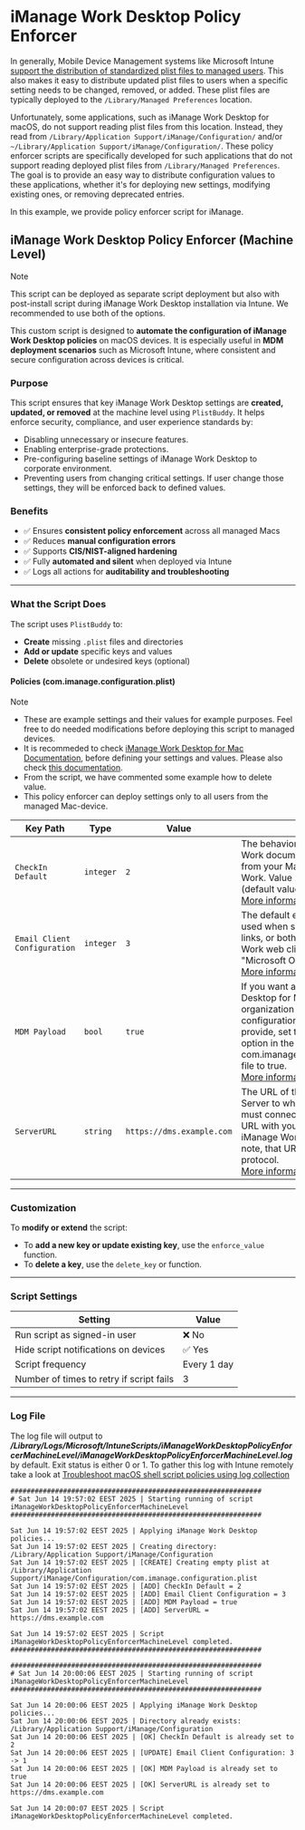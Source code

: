 # iManage Work Desktop Policy Enforcer
In generally, Mobile Device Management systems like Microsoft Intune [support the distribution of standardized plist files to managed users](https://learn.microsoft.com/en-us/intune/intune-service/configuration/preference-file-settings-macos). This also makes it easy to distribute updated plist files to users when a specific setting needs to be changed, removed, or added. These plist files are typically deployed to the `/Library/Managed Preferences` location. 

Unfortunately, some applications, such as iManage Work Desktop for macOS, do not support reading plist files from this location. Instead, they read from `/Library/Application Support/iManage/Configuration/` and/or `~/Library/Application Support/iManage/Configuration/`. These policy enforcer scripts are specifically developed for such applications that do not support reading deployed plist files from `/Library/Managed Preferences`. The goal is to provide an easy way to distribute configuration values to these applications, whether it's for deploying new settings, modifying existing ones, or removing deprecated entries.

In this example, we provide policy enforcer script for iManage.

## iManage Work Desktop Policy Enforcer (Machine Level)
> [!NOTE]  
> This script can be deployed as separate script deployment but also with post-install script during iManage Work Desktop installation via Intune. We recommended to use both of the options.

This custom script is designed to **automate the configuration of iManage Work Desktop policies** on macOS devices. It is especially useful in **MDM deployment scenarios** such as Microsoft Intune, where consistent and secure configuration across devices is critical.

### Purpose

This script ensures that key iManage Work Desktop settings are **created, updated, or removed** at the machine level using `PlistBuddy`. It helps enforce security, compliance, and user experience standards by:

- Disabling unnecessary or insecure features.
- Enabling enterprise-grade protections.
- Pre-configuring baseline settings of iManage Work Desktop to corporate environment.
- Preventing users from changing critical settings. If user change those settings, they will be enforced back to defined values.

### Benefits

- ✅ Ensures **consistent policy enforcement** across all managed Macs
- ✅ Reduces **manual configuration errors**
- ✅ Supports **CIS/NIST-aligned hardening**
- ✅ Fully **automated and silent** when deployed via Intune
- ✅ Logs all actions for **auditability and troubleshooting**

---
### What the Script Does

The script uses `PlistBuddy` to:

- **Create** missing `.plist` files and directories
- **Add or update** specific keys and values
- **Delete** obsolete or undesired keys (optional)

#### Policies (com.imanage.configuration.plist)

> [!NOTE]  
> - These are example settings and their values for example purposes. Feel free to do needed modifications before deploying this script to managed devices.
> - It is recommeded to check [iManage Work Desktop for Mac Documentation](https://docs.imanage.com/wdm-install-help/10.8.3/en/Managing_preferences.html), before defining your settings and values. Please also check [this documentation](https://docs.imanage.com/wdm-install-help/10.8.3/en/Centralized_deployment_of_configuration_settings.html).
> - From the script, we have commented some example how to delete value.
> - This policy enforcer can deploy settings only to all users from the managed Mac-device.

| Key Path | Type | Value | Notes
|----------|------|-------|-------|
| `CheckIn Default` | `integer` | `2` | The behavior when an iManage Work document is checked in from your Mac to iManage Work. Value 2 is "New Version" (default value).<br>[More information](https://docs.imanage.com/wdm-install-help/10.8.3/en/Setting_default_value_for_Preferences.html). |
| `Email Client Configuration` | `integer` | `3` | The default email client that is used when sending documents, links, or both from the iManage Work web client. Value 3 is "Microsoft Outlook".<br>[More information](https://docs.imanage.com/wdm-install-help/10.8.3/en/Setting_default_value_for_Preferences.html). |
| `MDM Payload` | `bool` | `true` | If you want all iManage Work Desktop for Mac users in your organization use the default configuration settings you provide, set the MDM Payload option in the com.imanage.configuration.plist file to true.<br>[More information](https://docs.imanage.com/wdm-install-help/10.8.3/en/Centralized_deployment_of_configuration_settings.html). |
| `ServerURL` | `string` | `https://dms.example.com` | The URL of the iManage Work Server to which the application must connect. Replace exmaple URL with your URL of the iManage Work Server. Please note, that URL must use https-protocol.<br>[More information](https://docs.imanage.com/wdm-install-help/10.8.3/en/Setting_default_value_for_Preferences.html). |

---

### Customization

To **modify or extend** the script:

- To **add a new key or update existing key**, use the `enforce_value` function.
- To **delete a key**, use the `delete_key` or function.

---

### Script Settings

| Setting | Value |
|--------|-------|
| Run script as signed-in user | ❌ No |
| Hide script notifications on devices | ✅ Yes |
| Script frequency | Every 1 day |
| Number of times to retry if script fails | 3 |

---

### Log File

The log file will output to ***/Library/Logs/Microsoft/IntuneScripts/iManageWorkDesktopPolicyEnforcerMachineLevel/iManageWorkDesktopPolicyEnforcerMachineLevel.log*** by default. Exit status is either 0 or 1. To gather this log with Intune remotely take a look at  [Troubleshoot macOS shell script policies using log collection](https://docs.microsoft.com/en-us/mem/intune/apps/macos-shell-scripts#troubleshoot-macos-shell-script-policies-using-log-collection)

```
##############################################################
# Sat Jun 14 19:57:02 EEST 2025 | Starting running of script iManageWorkDesktopPolicyEnforcerMachineLevel
##############################################################

Sat Jun 14 19:57:02 EEST 2025 | Applying iManage Work Desktop policies...
Sat Jun 14 19:57:02 EEST 2025 | Creating directory: /Library/Application Support/iManage/Configuration
Sat Jun 14 19:57:02 EEST 2025 | [CREATE] Creating empty plist at /Library/Application Support/iManage/Configuration/com.imanage.configuration.plist
Sat Jun 14 19:57:02 EEST 2025 | [ADD] CheckIn Default = 2
Sat Jun 14 19:57:02 EEST 2025 | [ADD] Email Client Configuration = 3
Sat Jun 14 19:57:02 EEST 2025 | [ADD] MDM Payload = true
Sat Jun 14 19:57:02 EEST 2025 | [ADD] ServerURL = https://dms.example.com

Sat Jun 14 19:57:02 EEST 2025 | Script iManageWorkDesktopPolicyEnforcerMachineLevel completed.
##############################################################

##############################################################
# Sat Jun 14 20:00:06 EEST 2025 | Starting running of script iManageWorkDesktopPolicyEnforcerMachineLevel
##############################################################

Sat Jun 14 20:00:06 EEST 2025 | Applying iManage Work Desktop policies...
Sat Jun 14 20:00:06 EEST 2025 | Directory already exists: /Library/Application Support/iManage/Configuration
Sat Jun 14 20:00:06 EEST 2025 | [OK] CheckIn Default is already set to 2
Sat Jun 14 20:00:06 EEST 2025 | [UPDATE] Email Client Configuration: 3 -> 1
Sat Jun 14 20:00:06 EEST 2025 | [OK] MDM Payload is already set to true
Sat Jun 14 20:00:06 EEST 2025 | [OK] ServerURL is already set to https://dms.example.com

Sat Jun 14 20:00:07 EEST 2025 | Script iManageWorkDesktopPolicyEnforcerMachineLevel completed.
```